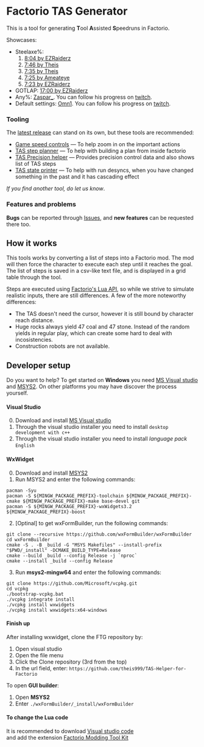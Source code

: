 # Factorio TAS Generator
This is a tool for generating **T**ool **A**ssisted **S**peedruns in Factorio. 

Showcases: 
* Steelaxe%:
  1) [8:04 by EZRaiderz](https://www.youtube.com/watch?v=wbD-xbTWzFk&ab_channel=EZRaiderz)
  2) [7:46 by Theis](https://www.youtube.com/watch?v=4zAw3siu-n8&t=365s&ab_channel=Zaspar)
  3) [7:35 by Theis](https://youtu.be/CHAKin8ipbk?si=JLagreI1bqgo0RvJ)
  4) [7:25 by Ameateye](https://www.youtube.com/watch?v=0F0fLkFbhn4)
  5) [7:23 by EZRaiderz](https://www.youtube.com/watch?v=sqAe57LfNJA&t=3s)
* GOTLAP: [17:00 by EZRaiderz](https://www.youtube.com/watch?v=geEoRQ2JEbM&ab_channel=EZRaiderz)
* Any%: [Zaspar_](https://www.youtube.com/watch?v=1r-i5b153uw&t=1482s&ab_channel=Zaspar).  You can follow his progress on [twitch](https://www.twitch.tv/zaspar_). 
* Default settings: [Omn1](https://www.youtube.com/watch?v=BQzqgQn2lH8). You can follow his progress on [twitch](https://www.twitch.tv/0mn1_io). 

### Tooling
The [latest release](https://github.com/theis999/TAS-Helper-for-Factorio/releases) can stand on its own, but these tools are recommended:

* [Game speed controls](https://mods.factorio.com/mod/game-speed) — To help zoom in on the important actions
* [TAS step planner](https://mods.factorio.com/mod/TAS_step_planner) — To help with building a plan from inside factorio
* [TAS Precision helper](https://mods.factorio.com/mod/Theis_tas_helper) — Provides precision control data and also shows list of TAS steps
* [TAS state printer](https://mods.factorio.com/mod/TAS_state_printer) — To help with run desyncs, when you have changed something in the past and it has cascading effect

*If you find another tool, do let us know*.

### Features and problems
**Bugs** can be reported through [Issues](https://github.com/theis999/TAS-Helper-for-Factorio/issues), and **new features** can be requested there too.

## How it works
This tools works by converting a list of steps into a Factorio mod. The mod will then force the character to execute each step until it reaches the goal.
The list of steps is saved in a csv-like text file, and is displayed in a grid table through the tool.

Steps are executed using [Factorio's Lua API](https://lua-api.factorio.com/latest/), so while we strive to simulate realistic inputs, there are still differences.
A few of the more noteworthy differences:
* The TAS doesn't need the cursor, however it is still bound by character reach distance.
* Huge rocks always yield 47 coal and 47 stone. Instead of the random yields in regular play, which can create some hard to deal with incosistencies.
* Construction robots are not available.

## Developer setup
Do you want to help?
To get started on **Windows** you need [MS Visual studio](https://visualstudio.microsoft.com/downloads/) and [MSYS2](https://www.msys2.org/).
On other platforms you may have discover the process yourself.

#### Visual Studio
0) Download and install [MS Visual studio](https://visualstudio.microsoft.com/downloads/)
1) Through the visual studio installer you need to install `desktop development with c++`
2) Through the visual studio installer you need to install _language pack_ `English`

#### WxWidget
0) Download and install [MSYS2](https://www.msys2.org/)
1) Run MSYS2 and enter the following commands:
```
pacman -Syu
pacman -S ${MINGW_PACKAGE_PREFIX}-toolchain ${MINGW_PACKAGE_PREFIX}-cmake ${MINGW_PACKAGE_PREFIX}-make base-devel git
pacman -S ${MINGW_PACKAGE_PREFIX}-wxWidgets3.2 ${MINGW_PACKAGE_PREFIX}-boost
```
2) [Optinal] to get wxFormBuilder, run the following commands:
```
git clone --recursive https://github.com/wxFormBuilder/wxFormBuilder
cd wxFormBuilder
cmake -S . -B _build -G "MSYS Makefiles" --install-prefix "$PWD/_install" -DCMAKE_BUILD_TYPE=Release
cmake --build _build --config Release -j `nproc`
cmake --install _build --config Release
```
3) Run **msys2-mingw64** and enter the following commands:
```
git clone https://github.com/Microsoft/vcpkg.git
cd vcpkg
./bootstrap-vcpkg.bat
./vcpkg integrate install
./vcpkg install wxwidgets
./vcpkg install wxwidgets:x64-windows
```

#### Finish up
After installing wxwidget, clone the FTG repository by:
1) Open visual studio
2) Open the file menu
3) Click the Clone repository (3rd from the top)
4) In the url field, enter: `https://github.com/theis999/TAS-Helper-for-Factorio`

To open **GUI builder**:
1) Open **MSYS2**
2) Enter `./wxFormBuilder/_install/wxFormBuilder`

#### To change the **Lua code** 
It is recommended to download [Visual studio code](https://visualstudio.microsoft.com/downloads/)  
and add the extension [Factorio Modding Tool Kit](https://github.com/justarandomgeek/vscode-factoriomod-debug)
